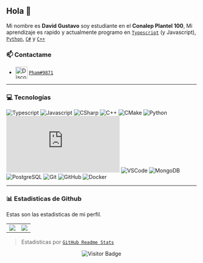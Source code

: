 ## Hola 👋

Mi nombre es **David Gustavo** soy estudiante en el **Conalep Plantel 100**, Mi aprendizaje es rapido y actualmente programo en [`Typescript`] (y Javascript), [`Python`], [`C#`] y [`C++`]

### 📫 Contactame

- <img src="https://simpleicons.org/icons/discord.svg" alt="Discord" width="32" align="center"> [`Pham#9871`][`Discord`]

---

### 💻 Tecnologías
![Typescript](https://img.shields.io/static/v1?label=TypeScript&message=>=3.9&color=007ACC&style=for-the-badge&logo=typescript)
![Javascript](https://img.shields.io/static/v1?label=JavaScript&message=ESNext&style=for-the-badge&color=F7DF1E&logo=JavaScript)
![CSharp](https://img.shields.io/static/v1?label=C%23&message=8&color=239120&style=for-the-badge&logo=c-sharp)
![C++](https://img.shields.io/static/v1?label=C%2B%2B&message=17&color=00599C&style=for-the-badge&logo=C%2B%2B)
![CMake](https://img.shields.io/static/v1?label=CMake&message=3.18&color=064F8C&style=for-the-badge&logo=cmake)
![Python](https://img.shields.io/static/v1?label=Python&message=3.8&color=4B8BBE&style=for-the-badge&logo=python)
![Nodejs](https://img.shields.io/static/v1?label=Nodejs&message=>=14&color=68a063&style=for-the-badge&logo=Node.js)
![VSCode](https://img.shields.io/static/v1?label=VSCode&message=insiders&style=for-the-badge&color=1FC0A7&logo=visual-studio-code)
![MongoDB](https://img.shields.io/static/v1?label=MongoDB&message=🍃&style=for-the-badge&color=3FA037&logo=MongoDB)
![PostgreSQL](https://img.shields.io/static/v1?label=PostgreSQL&message=🐘&style=for-the-badge&color=008bb9&logo=postgresql)
![Git](https://img.shields.io/static/v1?label=Git&message=🌱&style=for-the-badge&color=f34f29&logo=git)
![GitHub](https://img.shields.io/static/v1?label=GitHub&message=🐱&style=for-the-badge&color=f34f29&logo=git)
![Docker](https://img.shields.io/static/v1?label=Docker&message=🐳&style=for-the-badge&color=0db7ed&logo=docker)

---

### 📊 Estadisticas de Github
Estas son las estadisticas de mi perfil.
<!--Stats-->
<table>
  <tr>
    <td align="center" style="padding=0;width=50%;">
      <img align="center" style="padding=0;" src="https://github-readme-stats.vercel.app/api/?username=Phamzito&show_icons=true&title_color=4F8CC9&text_color=9f9f9f&bg_color=00000000&hide_border=true&icon_color=4F8CC9&hide_title=true&count_private=true" />
    </td>
    <td align="center" style="padding=0;width=50%;">
      <img align="center" style="padding=0;" src="https://github-readme-stats.quantumlytangled.vercel.app/api/top-langs/?username=Phamzito&layout=compact&show_icons=true&title_color=4F8CC9&text_color=9f9f9f&bg_color=00000000&hide_border=true&icon_color=00000000&count_private=true&extra=dasby-project/Dasby;normal-project/Normal;sapphire-project/framework;dirigeants/core" />
    </td>
  </tr>
</table>
<!--Stats-->

> Estadisticas por [`GitHub Readme Stats`]

<div align="center">
   
   ![Visitor Badge](https://visitor-badge.laobi.icu/badge?page_id=Phamzito.Phamzito)
   
</div>

<!--Links-->

[`Typescript`]: https://www.typescriptlang.org/
[`Python`]: https://www.python.org/
[`C#`]: https://visualstudio.microsoft.com/
[`C++`]: https://visualstudio.microsoft.com/
[`Discord`]: https://discord.com/users/497061687820812288
[`github readme stats`]: https://github.com/anuraghazra/github-readme-stats

